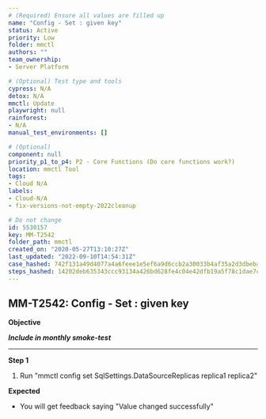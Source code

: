 ```yaml
---
# (Required) Ensure all values are filled up
name: "Config - Set : given key"
status: Active
priority: Low
folder: mmctl
authors: ""
team_ownership: 
- Server Platform

# (Optional) Test type and tools
cypress: N/A
detox: N/A
mmctl: Update
playwright: null
rainforest: 
- N/A
manual_test_environments: []

# (Optional)
component: null
priority_p1_to_p4: P2 - Core Functions (Do core functions work?)
location: mmctl Tool
tags: 
- Cloud N/A
labels: 
- Cloud-N/A
- fix-versions-not-empty-2022cleanup

# Do not change
id: 5530157
key: MM-T2542
folder_path: mmctl
created_on: "2020-05-27T13:10:27Z"
last_updated: "2022-09-10T14:54:31Z"
case_hashed: 742f131a49d4077a4a6feee1e5ef6a9d6ccb2a30033b4af35a2d3dbeba7e3d7eacb859895c8ad0aebe4a02fcee0605a4
steps_hashed: 14202deb635343ccc93134a426bd628fe4c04e42dfb19a5f78c1dae7cba1064e60cef70cdb2b6225ab9ed1565a74c15d
---
```


## MM-T2542: Config - Set : given key

**Objective**

_**Include in monthly smoke-test**_

---

**Step 1**

1. Run "mmctl config set SqlSettings.DataSourceReplicas replica1 replica2"

**Expected**

- You will get feedback saying "Value changed successfully"
